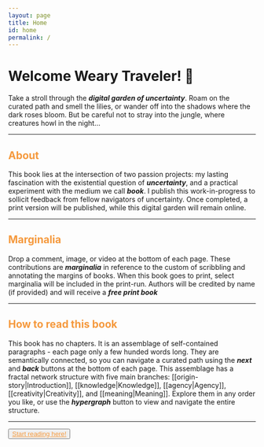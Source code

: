 ```yaml
---
layout: page
title: Home
id: home
permalink: /
---
```


# Welcome Weary Traveler! 🌱

Take a stroll through the ***digital garden of uncertainty***. Roam on the curated path and smell the lilies, or wander off into the shadows where the dark roses bloom. But be careful not to stray into the jungle, where creatures howl in the night...

<hr>

<h2 style="color: #f5993d">About</h2>

This book lies at the intersection of two passion projects: my lasting fascination with the existential question of ***uncertainty***, and a practical experiment with the medium we call ***book***. I publish this work-in-progress to sollicit feedback from fellow navigators of uncertainty. Once completed, a print version will be published, while this digital garden will remain online.

<hr>

<h2 style="color: #f5993d">Marginalia</h2>

Drop a comment, image, or video at the bottom of each page. These contributions are ***marginalia*** in reference to the custom of scribbling and annotating the margins of books. When this book goes to print, select marginalia will be included in the print-run. Authors will be credited by name (if provided) and will receive a ***free print book***

<hr>

<h2 style="color: #f5993d">How to read this book</h2>

This book has no chapters. It is an assemblage of self-contained paragraphs - each page only a few hunded words long. They are semantically connected, so you can navigate a curated path using the ***next*** and ***back*** buttons at the bottom of each page. This assemblage has a fractal network structure with five main branches: [[origin-story|Introduction]], [[knowledge|Knowledge]], [[agency|Agency]], [[creativity|Creativity]], and [[meaning|Meaning]]. Explore them in any order you like, or use the ***hypergraph*** button to view and navigate the entire structure. 

<hr>

<button type="button"><a href="/origin-story" style="color: #f5993d">Start reading here!</a></button>

<style>
  .wrapper {
    max-width: 46em;
  }
</style>
